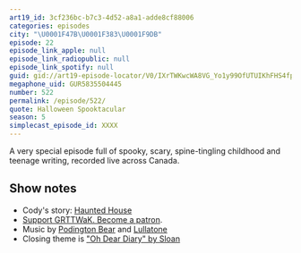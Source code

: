 ```yaml
---
art19_id: 3cf236bc-b7c3-4d52-a8a1-adde8cf88006
categories: episodes
city: "\U0001F47B\U0001F383\U0001F9DB"
episode: 22
episode_link_apple: null
episode_link_radiopublic: null
episode_link_spotify: null
guid: gid://art19-episode-locator/V0/IXrTWKwcWA8VG_Yo1y99OfUTUIKhFHS4fplIfY8tikk
megaphone_uid: GUR5835504445
number: 522
permalink: /episode/522/
quote: Halloween Spooktacular
season: 5
simplecast_episode_id: XXXX
---
```


A very special episode full of spooky, scary, spine-tingling childhood and teenage writing, recorded live across Canada.

## Show notes
* Cody's story: [Haunted House](http://uturnr.com/haunted/)
* [Support GRTTWaK. Become a patron](https://grownupsreadthingstheywroteaskids.com/support/?utm_source=podcast&utm_medium=referral&utm_campaign=522).
* Music by [Podington Bear](https://geo.itunes.apple.com/us/artist/podington-bear/id250459572?at=10lR7u&mt=1&app=music) and [Lullatone](https://geo.itunes.apple.com/us/artist/lullatone/id34467705?at=10lR7u&mt=1&app=music)
* Closing theme is ["Oh Dear Diary" by Sloan](http://sloan.spinshop.com/details/9850)